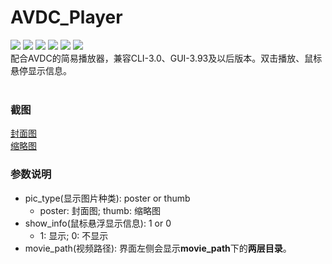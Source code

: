 # AVDC_Player
<a title="Hits" target="_blank" href="https://github.com/moyy996/avdc_player"><img src="https://hits.b3log.org/moyy996/AVDC_Player.svg"></a>
![](https://img.shields.io/badge/build-passing-brightgreen.svg?style=flat-square)
![](https://img.shields.io/github/downloads/moyy996/avdc_player/total.svg?style=flat-square)
![](https://img.shields.io/github/license/moyy996/avdc_player.svg?style=flat-square)
![](https://img.shields.io/github/release/moyy996/avdc_player.svg?style=flat-square)
![](https://img.shields.io/badge/Python-3.7-yellow.svg?style=flat-square&logo=python)<br>
 配合AVDC的简易播放器，兼容CLI-3.0、GUI-3.93及以后版本。双击播放、鼠标悬停显示信息。<br><br>
 
### 截图
[封面图](https://www.s2tu.com/images/2020/04/02/AVDC_Player_postere637510ce3c4823b.png)<br>
[缩略图](https://www.s2tu.com/images/2020/04/02/AVDC_Player_thumb2828697cbd5b7d9b.png)<br>

### 参数说明
* pic_type(显示图片种类): poster or thumb <br>
    * poster: 封面图; thumb: 缩略图 <br>
* show_info(鼠标悬浮显示信息): 1 or 0 <br>
    * 1: 显示; 0: 不显示 <br>
* movie_path(视频路径): 界面左侧会显示**movie_path**下的**两层目录**。

